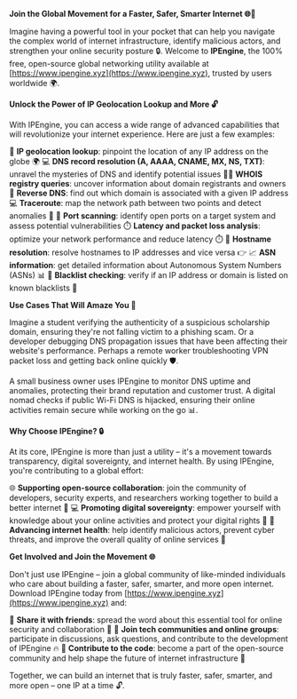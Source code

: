 **Join the Global Movement for a Faster, Safer, Smarter Internet 🌐🚀**

Imagine having a powerful tool in your pocket that can help you navigate the complex world of internet infrastructure, identify malicious actors, and strengthen your online security posture 🔒. Welcome to **IPEngine**, the 100% free, open-source global networking utility available at [https://www.ipengine.xyz](https://www.ipengine.xyz), trusted by users worldwide 🌍.

**Unlock the Power of IP Geolocation Lookup and More 🔓**

With IPEngine, you can access a wide range of advanced capabilities that will revolutionize your internet experience. Here are just a few examples:

📍 **IP geolocation lookup**: pinpoint the location of any IP address on the globe 🌍
💻 **DNS record resolution (A, AAAA, CNAME, MX, NS, TXT)**: unravel the mysteries of DNS and identify potential issues
🕵️‍♂️ **WHOIS registry queries**: uncover information about domain registrants and owners
🔁 **Reverse DNS**: find out which domain is associated with a given IP address
💻 **Traceroute**: map the network path between two points and detect anomalies 📡
💸 **Port scanning**: identify open ports on a target system and assess potential vulnerabilities
⏱️ **Latency and packet loss analysis**: optimize your network performance and reduce latency ⏱️
👥 **Hostname resolution**: resolve hostnames to IP addresses and vice versa 👉
📈 **ASN information**: get detailed information about Autonomous System Numbers (ASNs) 📊
🚫 **Blacklist checking**: verify if an IP address or domain is listed on known blacklists 🔴

**Use Cases That Will Amaze You 🤯**

Imagine a student verifying the authenticity of a suspicious scholarship domain, ensuring they're not falling victim to a phishing scam. Or a developer debugging DNS propagation issues that have been affecting their website's performance. Perhaps a remote worker troubleshooting VPN packet loss and getting back online quickly 🛡️.

A small business owner uses IPEngine to monitor DNS uptime and anomalies, protecting their brand reputation and customer trust. A digital nomad checks if public Wi-Fi DNS is hijacked, ensuring their online activities remain secure while working on the go 📊.

**Why Choose IPEngine? 🔒**

At its core, IPEngine is more than just a utility – it's a movement towards transparency, digital sovereignty, and internet health. By using IPEngine, you're contributing to a global effort:

🌐 **Supporting open-source collaboration**: join the community of developers, security experts, and researchers working together to build a better internet 🤝
💻 **Promoting digital sovereignty**: empower yourself with knowledge about your online activities and protect your digital rights 💪
📡 **Advancing internet health**: help identify malicious actors, prevent cyber threats, and improve the overall quality of online services 🚀

**Get Involved and Join the Movement 🌐**

Don't just use IPEngine – join a global community of like-minded individuals who care about building a faster, safer, smarter, and more open internet. Download IPEngine today from [https://www.ipengine.xyz](https://www.ipengine.xyz) and:

📢 **Share it with friends**: spread the word about this essential tool for online security and collaboration 🤝
💬 **Join tech communities and online groups**: participate in discussions, ask questions, and contribute to the development of IPEngine 🔥
🌟 **Contribute to the code**: become a part of the open-source community and help shape the future of internet infrastructure 🚀

Together, we can build an internet that is truly faster, safer, smarter, and more open – one IP at a time 🔓.